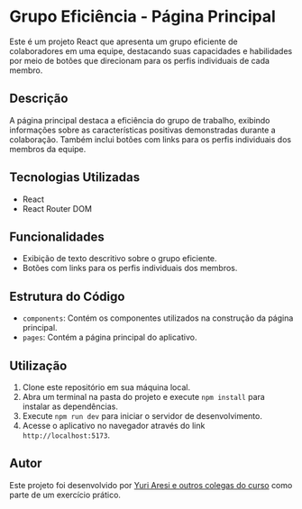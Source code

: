 # Grupo Eficiência - Página Principal

Este é um projeto React que apresenta um grupo eficiente de colaboradores em uma equipe, destacando suas capacidades e habilidades por meio de botões que direcionam para os perfis individuais de cada membro.

## Descrição

A página principal destaca a eficiência do grupo de trabalho, exibindo informações sobre as características positivas demonstradas durante a colaboração. Também inclui botões com links para os perfis individuais dos membros da equipe.

## Tecnologias Utilizadas

- React
- React Router DOM

## Funcionalidades

- Exibição de texto descritivo sobre o grupo eficiente.
- Botões com links para os perfis individuais dos membros.

## Estrutura do Código

- `components`: Contém os componentes utilizados na construção da página principal.
- `pages`: Contém a página principal do aplicativo.

## Utilização

1. Clone este repositório em sua máquina local.
2. Abra um terminal na pasta do projeto e execute `npm install` para instalar as dependências.
3. Execute `npm run dev` para iniciar o servidor de desenvolvimento.
4. Acesse o aplicativo no navegador através do link `http://localhost:5173`.

## Autor

Este projeto foi desenvolvido por [Yuri Aresi e outros colegas do curso](https://www.linkedin.com/in/yuriaresi/) como parte de um exercício prático.

